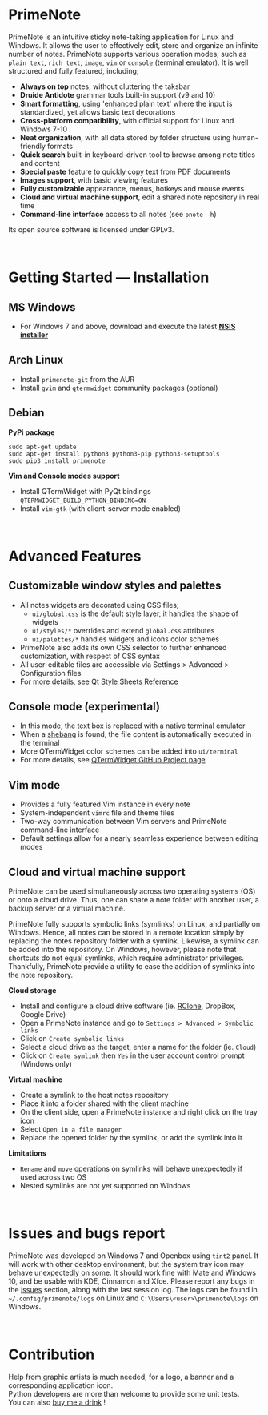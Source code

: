 <!--LOGO BANNER-->

# PrimeNote
PrimeNote is an intuitive sticky note-taking application for Linux and Windows. It allows the user to effectively edit, store and organize an infinite number of notes. PrimeNote supports various operation modes, such as `plain text`, `rich text`, `image`, `vim` or `console` (terminal emulator). It is well structured and fully featured, including;

- **Always on top** notes, without cluttering the taksbar
- **Druide Antidote** grammar tools built-in support (v9 and 10)
- **Smart formatting**, using 'enhanced plain text' where the input is standardized, yet allows basic text decorations
- **Cross-platform compatibility**, with official support for Linux and Windows 7-10
- **Neat organization**, with all data stored by folder structure using human-friendly formats
- **Quick search** built-in keyboard-driven tool to browse among note titles and content
- **Special paste** feature to quickly copy text from PDF documents
- **Images support**, with basic viewing features
- **Fully customizable** appearance, menus, hotkeys and mouse events
- **Cloud and virtual machine support**, edit a shared note repository in real time
- **Command-line interface** access to all notes (see `pnote -h`)

Its open source software is licensed under GPLv3.

<br/>

# Getting Started — Installation
## MS Windows
- For Windows 7 and above, download and execute the latest **[NSIS installer](https://gitlab.com/william.belanger/primenote/-/raw/storage/primenote.exe?inline=false)**

## Arch Linux
- Install `primenote-git` from the AUR
- Install `gvim` and `qtermwidget` community packages (optional)

## Debian
**PyPi package**
```
sudo apt-get update
sudo apt-get install python3 python3-pip python3-setuptools
sudo pip3 install primenote
```

**Vim and Console modes support**
- Install QTermWidget with PyQt bindings `QTERMWIDGET_BUILD_PYTHON_BINDING=ON`
- Install `vim-gtk` (with client-server mode enabled)

<br/>

# Advanced Features
## Customizable window styles and palettes
- All notes widgets are decorated using CSS files;
  - `ui/global.css` is the default style layer, it handles the shape of widgets
  - `ui/styles/*` overrides and extend `global.css` attributes
  - `ui/palettes/*` handles widgets and icons color schemes
- PrimeNote also adds its own CSS selector to further enhanced customization, with respect of CSS syntax
- All user-editable files are accessible via Settings > Advanced > Configuration files
- For more details, see [Qt Style Sheets Reference](https://doc.qt.io/qt-5/stylesheet-reference.html)

## Console mode (experimental)
- In this mode, the text box is replaced with a native terminal emulator
- When a [shebang](https://en.wikipedia.org/wiki/Shebang_(Unix)) is found, the file content is automatically executed in the terminal
- More QTermWidget color schemes can be added into `ui/terminal`
- For more details, see [QTermWidget GitHub Project page](https://github.com/lxqt/qtermwidget)

## Vim mode
- Provides a fully featured Vim instance in every note
- System-independent `vimrc` file and theme files
- Two-way communication between Vim servers and PrimeNote command-line interface
- Default settings allow for a nearly seamless experience between editing modes

## Cloud and virtual machine support
PrimeNote can be used simultaneously across two operating systems (OS) or onto a cloud drive. Thus, one can share a note folder with another user, a backup server or a virtual machine.<br/>

PrimeNote fully supports symbolic links (symlinks) on Linux, and partially on Windows. Hence, all notes can be stored in a remote location simply by replacing the notes repository folder with a symlink. Likewise, a symlink can be added into the repository. On Windows, however, please note that shortcuts do not equal symlinks, which require administrator privileges. Thankfully, PrimeNote provide a utility to ease the addition of symlinks into the note repository.

**Cloud storage**
- Install and configure a cloud drive software (ie. [RClone](https://rclone.org/), DropBox, Google Drive)
- Open a PrimeNote instance and go to `Settings > Advanced > Symbolic links`
- Click on `Create symbolic links`
- Select a cloud drive as the target, enter a name for the folder (ie. `Cloud`)
- Click on `Create symlink` then `Yes` in the user account control prompt (Windows only)

**Virtual machine**
- Create a symlink to the host notes repository
- Place it into a folder shared with the client machine
- On the client side, open a PrimeNote instance and right click on the tray icon
- Select `Open in a file manager`
- Replace the opened folder by the symlink, or add the symlink into it

**Limitations**
- `Rename` and `move` operations on symlinks will behave unexpectedly if used across two OS
- Nested symlinks are not yet supported on Windows

<br/>

# Issues and bugs report
PrimeNote was developed on Windows 7 and Openbox using `tint2` panel. It will work with other desktop environment, but the system tray icon may behave unexpectedly on some. It should work fine with Mate and Windows 10, and be usable with KDE, Cinnamon and Xfce. Please report any bugs in the [issues](https://gitlab.com/william.belanger/primenote/-/issues) section, along with the last session log. The logs can be found in `~/.config/primenote/logs` on Linux and `C:\Users\<user>\primenote\logs` on Windows.

<br/>

# Contribution
Help from graphic artists is much needed, for a logo, a banner and a corresponding application icon.
<br/>Python developers are more than welcome to provide some unit tests.
<br/>You can also [buy me a drink](https://www.paypal.com/donate?hosted_button_id=7UTK3HPH6Q5DG) !
